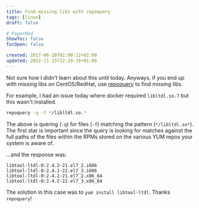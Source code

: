 ```yaml
---
title: Find missing libs with repoquery
tags: [linux]
draft: false

# PaperMod
ShowToc: false
TocOpen: false

created: 2017-06-28T02:00:12+02:00
updated: 2022-11-15T22:29:16+01:00
---
```


Not sure how I didn't learn about this until today. Anyways, if you end up with missing libs on CentOS/RedHat, use [repoquery](http://yum.baseurl.org/wiki/RepoQuery) to find missing libs.



For example, I had an issue today where docker required `libltdl.so.7` but this wasn't installed.


```bash
repoquery -q -f */libltdl.so.*
```

The above is quering (`-q`) for files (`-f`) matching the pattern (`*/libltdl.so*`). The first star is important since the query is looking for matches against the full paths of the files within the RPMs stored on the various YUM repos your system is aware of.

...and the response was:

```
libtool-ltdl-0:2.4.2-21.el7_2.i686
libtool-ltdl-0:2.4.2-22.el7_3.i686
libtool-ltdl-0:2.4.2-21.el7_2.x86_64
libtool-ltdl-0:2.4.2-22.el7_3.x86_64
```

The solution in this case was to `yum install libtool-ltdl`. Thanks `repoquery`!
